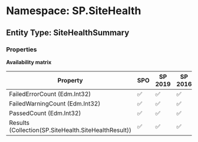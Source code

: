 # Namespace: SP.SiteHealth

## Entity Type: SiteHealthSummary

### Properties

**Availability matrix**

Property | SPO | SP 2019 | SP 2016 | SP 2013
----------|-----|---------|---------|--------
FailedErrorCount (Edm.Int32) | ✅ | ✅ | ✅ | ✅
FailedWarningCount (Edm.Int32) | ✅ | ✅ | ✅ | ✅
PassedCount (Edm.Int32) | ✅ | ✅ | ✅ | ✅
Results (Collection(SP.SiteHealth.SiteHealthResult)) | ✅ | ✅ | ✅ | ✅

